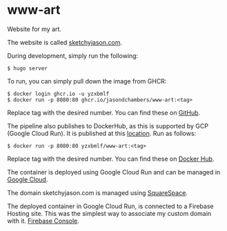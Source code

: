 # www-art
Website for my art. 
 
The website is called [sketchyjason.com](https://sketchyjason.com).

During development, simply run the following:

    $ hugo server

To run, you can simply pull down the image from GHCR:

    $ docker login ghcr.io -u yzxbmlf
    $ docker run -p 8080:80 ghcr.io/jasondchambers/www-art:<tag>

Replace tag with the desired number. You can find these on [GitHub](https://github.com/jasondchambers/www-art/pkgs/container/www-art).

The pipeline also publishes to DockerHub, as this is supported by GCP (Google Cloud Run). It is published at this [location](https://hub.docker.com/repository/docker/yzxbmlf/www-art/general). Run as follows:

    $ docker run -p 8080:80 yzxbmlf/www-art:<tag>

Replace tag with the desired number. You can find these on [Docker Hub](https://hub.docker.com/repository/docker/yzxbmlf/www-art/general).

The container is deployed using Google Cloud Run and can be managed in [Google Cloud](https://console.cloud.google.com/home/dashboard?hl=en&project=www-art).

The domain sketchyjason.com is managed using [SquareSpace](https://account.squarespace.com/domains).

The deployed container in Google Cloud Run, is connected to a Firebase Hosting site. This was the simplest way to associate my custom domain with it. [Firebase Console](https://console.firebase.google.com/u/0/).
